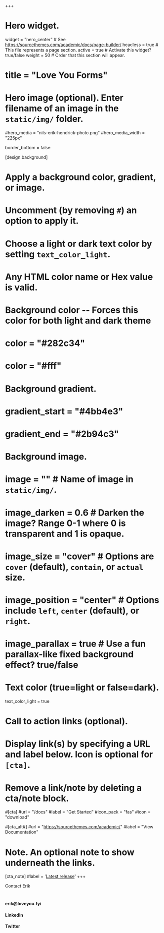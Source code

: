 +++
# Hero widget.
widget = "hero_center"  # See https://sourcethemes.com/academic/docs/page-builder/
headless = true  # This file represents a page section.
active = true  # Activate this widget? true/false
weight = 50  # Order that this section will appear.

# title = "Love You Forms"

# Hero image (optional). Enter filename of an image in the `static/img/` folder.
#hero_media = "nils-erik-hendrick-photo.png"
#hero_media_width = "225px"

border_bottom = false

[design.background]
  # Apply a background color, gradient, or image.
  #   Uncomment (by removing `#`) an option to apply it.
  #   Choose a light or dark text color by setting `text_color_light`.
  #   Any HTML color name or Hex value is valid.

  # Background color -- Forces this color for both light and dark theme
  # color = "#282c34"
  # color = "#fff"

  # Background gradient.
  # gradient_start = "#4bb4e3"
  # gradient_end = "#2b94c3"
  
  # Background image.
  # image = ""  # Name of image in `static/img/`.
  # image_darken = 0.6  # Darken the image? Range 0-1 where 0 is transparent and 1 is opaque.
  # image_size = "cover"  #  Options are `cover` (default), `contain`, or `actual` size.
  # image_position = "center"  # Options include `left`, `center` (default), or `right`.
  # image_parallax = true  # Use a fun parallax-like fixed background effect? true/false
  
  # Text color (true=light or false=dark).
  text_color_light = true

# Call to action links (optional).
#   Display link(s) by specifying a URL and label below. Icon is optional for `[cta]`.
#   Remove a link/note by deleting a cta/note block.
#[cta]
  #url = "/docs"
  #label = "Get Started"
  #icon_pack = "fas"
  #icon = "download"
  
#[cta_alt#]
  #url = "https://sourcethemes.com/academic/"
  #label = "View Documentation"

# Note. An optional note to show underneath the links.
[cta_note]
  #label = '<a class="js-github-release" href="https://sourcethemes.com/academic/updates" data-repo="gcushen/hugo-academic">Latest release<!-- V --></a>'
+++
<div class="hero-title-2">
  Contact Erik
</div>
<!--
<h4>
  <a href="mailto:erik@loveyou.fyi" ><span class="highlight primary3">erik@loveyou.fyi</span></a>
  <span class="highlight primary3">LinkedIn</span>
  <span class="highlight primary3 nobreak">Twitter</span>
  <span class="highlight primary3">GitHub</span>
</h4>
-->
<div class="icons-grow" style="margin-top:2.5rem;">
  <div>
  <h4>
    <a title="Email Erik Hendrick" href="mailto:erik@loveyou.fyi" role="link" target="_blank" 
      style="display:flex; align-items:center;text-decoration:none;">
      <i class="fas fa-envelope"></i>
      <span class="">erik@loveyou.fyi</span>
    </a>
  </h4>

  <h4>
    <a href="https://linkedin.com/in/erikhendrick" target="_blank" rel="noopener"
      style="display:flex; align-items:center;text-decoration:none;">
      <i class="fab fa-linkedin"></i>
      <span class="">LinkedIn</span>
    </a>
  </h4>

  <h4>
    <a href="https://twitter.com/loveyoufyi" target="_blank" rel="noopener"
      style="display:flex; align-items:center;text-decoration:none;">
      <i class="fab fa-twitter"></i>
      <span class="">Twitter</span>
    </a>
  </h4>
  </div>
</div>
<!--
<ul class="network-icon" aria-hidden="true">
  <li><a title="Email Erik Hendrick" href="mailto:erik@loveyou.fyi" role="link" target="_blank"><i class="fas fa-envelope big-icon"></i></a></li>
  <li><a href="https://linkedin.com/in/erikhendrick" target="_blank" rel="noopener"><i class="fab fa-linkedin big-icon"></i></a></li>
  <li><a href="https://twitter.com/loveyoufyi" target="_blank" rel="noopener"><i class="fab fa-twitter big-icon"></i></a></li>
  <li><a href="https://github.com/LoveYoufyi" target="_blank" rel="noopener"><i class="fab fa-github big-icon"></i></a></li>
</ul>
-->
